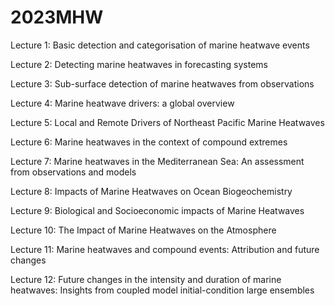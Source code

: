 # 2023MHW


Lecture 1: Basic detection and categorisation of marine heatwave events


Lecture 2: Detecting marine heatwaves in forecasting systems


Lecture 3: Sub-surface detection of marine heatwaves from observations


Lecture 4: Marine heatwave drivers: a global overview


Lecture 5: Local and Remote Drivers of Northeast Pacific Marine Heatwaves


Lecture 6: Marine heatwaves in the context of compound extremes


Lecture 7: Marine heatwaves in the Mediterranean Sea: An assessment from observations and models


Lecture 8: Impacts of Marine Heatwaves on Ocean Biogeochemistry


Lecture 9: Biological and Socioeconomic impacts of Marine Heatwaves


Lecture 10: The Impact of Marine Heatwaves on the Atmosphere


Lecture 11: Marine heatwaves and compound events: Attribution and future changes


Lecture 12: Future changes in the intensity and duration of marine heatwaves: Insights from coupled model initial-condition large ensembles
